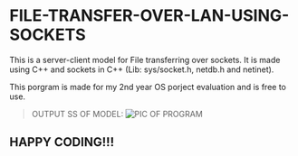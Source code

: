 # FILE-TRANSFER-OVER-LAN-USING-SOCKETS
This is a server-client model for File transferring over sockets.
It is made using C++ and sockets in C++ (Lib: sys/socket.h, netdb.h and netinet).

This porgram is made for my 2nd year OS porject evaluation and is free to use.
> OUTPUT SS OF MODEL:
  ![PIC OF PROGRAM](https://github.com/HardySLAYS/FILE-TRANSFER-OVER-LAN-USING-SOCKETS/blob/main/2.jpg?raw=true)

## HAPPY CODING!!!
